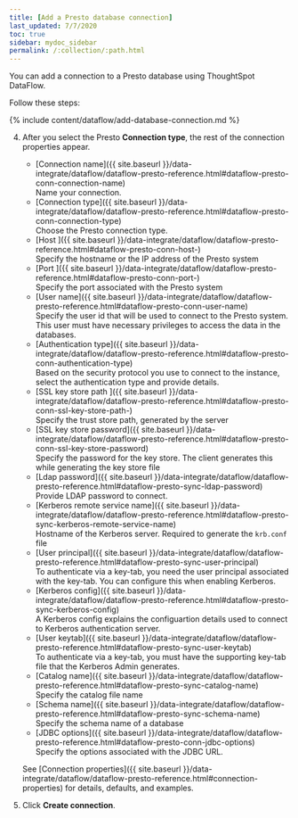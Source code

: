 ```yaml
---
title: [Add a Presto database connection]
last_updated: 7/7/2020
toc: true
sidebar: mydoc_sidebar
permalink: /:collection/:path.html
---
```

You can add a connection to a Presto database using ThoughtSpot DataFlow.

Follow these steps:

{% include content/dataflow/add-database-connection.md %}

4. After you select the Presto **Connection type**, the rest of the connection properties appear.

    * [Connection name]({{ site.baseurl }}/data-integrate/dataflow/dataflow-presto-reference.html#dataflow-presto-conn-connection-name)<br/>Name your connection.
    * [Connection type]({{ site.baseurl }}/data-integrate/dataflow/dataflow-presto-reference.html#dataflow-presto-conn-connection-type)<br/>Choose the Presto connection type.
    * [Host ]({{ site.baseurl }}/data-integrate/dataflow/dataflow-presto-reference.html#dataflow-presto-conn-host-)<br/>Specify the hostname or the IP address of the Presto system
    * [Port ]({{ site.baseurl }}/data-integrate/dataflow/dataflow-presto-reference.html#dataflow-presto-conn-port-)<br/>Specify the port associated with the Presto system
    * [User name]({{ site.baseurl }}/data-integrate/dataflow/dataflow-presto-reference.html#dataflow-presto-conn-user-name)<br/>Specify the user id that will be used to connect to the Presto system. This user must have necessary privileges to access the data in the databases.
    * [Authentication type]({{ site.baseurl }}/data-integrate/dataflow/dataflow-presto-reference.html#dataflow-presto-conn-authentication-type)<br/>Based on the security protocol you use to connect to the instance, select the authentication type and provide details.
    * [SSL key store path ]({{ site.baseurl }}/data-integrate/dataflow/dataflow-presto-reference.html#dataflow-presto-conn-ssl-key-store-path-)<br/>Specify the trust store path, generated by the server
    * [SSL key store password]({{ site.baseurl }}/data-integrate/dataflow/dataflow-presto-reference.html#dataflow-presto-conn-ssl-key-store-password)<br/>Specify the password for the key store. The client generates this while generating the key store file
    * [Ldap password]({{ site.baseurl }}/data-integrate/dataflow/dataflow-presto-reference.html#dataflow-presto-sync-ldap-password)<br/>Provide LDAP password to connect.
    * [Kerberos remote service name]({{ site.baseurl }}/data-integrate/dataflow/dataflow-presto-reference.html#dataflow-presto-sync-kerberos-remote-service-name)<br/>Hostname of the Kerberos server. Required to generate the <code>krb.conf</code> file
    * [User principal]({{ site.baseurl }}/data-integrate/dataflow/dataflow-presto-reference.html#dataflow-presto-sync-user-principal)<br/>To authenticate via a key-tab, you need the user principal associated with the key-tab. You can configure this when enabling Kerberos.
    * [Kerberos config]({{ site.baseurl }}/data-integrate/dataflow/dataflow-presto-reference.html#dataflow-presto-sync-kerberos-config)<br/>A Kerberos config explains the configuartion details used to connect to Kerberos authentication server.
    * [User keytab]({{ site.baseurl }}/data-integrate/dataflow/dataflow-presto-reference.html#dataflow-presto-sync-user-keytab)<br/>To authenticate via a key-tab, you must have the supporting key-tab file that the Kerberos Admin generates.
    * [Catalog name]({{ site.baseurl }}/data-integrate/dataflow/dataflow-presto-reference.html#dataflow-presto-sync-catalog-name)<br/>Specify the catalog file name
    * [Schema name]({{ site.baseurl }}/data-integrate/dataflow/dataflow-presto-reference.html#dataflow-presto-sync-schema-name)<br/>Specify the schema name of a database
    * [JDBC options]({{ site.baseurl }}/data-integrate/dataflow/dataflow-presto-reference.html#dataflow-presto-conn-jdbc-options)<br/>Specify the options associated with the JDBC URL.

   See [Connection properties]({{ site.baseurl }}/data-integrate/dataflow/dataflow-presto-reference.html#connection-properties) for details, defaults, and examples.

5. Click **Create connection**.   
